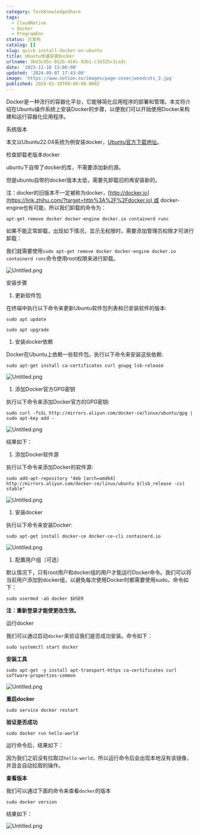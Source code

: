 ```yaml
---
category: TechKnowledgeShare
tags:
  - CloudNative
  - Docker
  - ProgramEnv
status: 已发布
catalog: []
slug: quick-install-docker-on-ubuntu
title: Ubuntu快速安装Docker
urlname: 3bd3cd5c-012b-418c-93b1-c3d325c3ca3c
date: '2023-11-18 13:06:00'
updated: '2024-09-07 17:43:00'
image: 'https://www.notion.so/images/page-cover/woodcuts_3.jpg'
published: 2020-01-18T08:00:00.000Z
---
```


Docker是一种流行的容器化平台，它能够简化应用程序的部署和管理。本文将介绍在Ubuntu操作系统上安装Docker的步骤，以便我们可以开始使用Docker来构建和运行容器化应用程序。


系统版本


本文以Ubuntu22.04系统为例安装docker，[Ubuntu官方下载地址](https://link.zhihu.com/?target=https%3A%2F%2Fubuntu.com%2Fdownload)。


检查卸载老版本docker


ubuntu下自带了docker的库，不需要添加新的源。


但是ubuntu自带的docker版本太低，需要先卸载旧的再安装新的。


注：docker的旧版本不一定被称为docker，[http://docker.io](https://link.zhihu.com/?target=http%3A%2F%2Fdocker.io) 或 docker-engine也有可能，所以我们卸载的命令为：


`apt-get remove docker docker-engine docker.io containerd runc`


如果不能正常卸载，出现如下情况，显示无权限时，需要添加管理员权限才可进行卸载：


我们就需要使用`sudo apt-get remove docker docker-engine docker.io containerd runc`命令使用root权限来进行卸载。


![Untitled.png](https://prod-files-secure.s3.us-west-2.amazonaws.com/5d24fe63-e567-4804-86f9-9fdc62e13082/39952d0f-7851-4550-b715-72a33876c773/Untitled.png?X-Amz-Algorithm=AWS4-HMAC-SHA256&X-Amz-Content-Sha256=UNSIGNED-PAYLOAD&X-Amz-Credential=ASIAZI2LB4663FEABVIW%2F20250403%2Fus-west-2%2Fs3%2Faws4_request&X-Amz-Date=20250403T213447Z&X-Amz-Expires=3600&X-Amz-Security-Token=IQoJb3JpZ2luX2VjEI3%2F%2F%2F%2F%2F%2F%2F%2F%2F%2FwEaCXVzLXdlc3QtMiJHMEUCIQCQamirIvwPBLf1FxKc2P5Uu1wGK0CxJWoznV6%2F%2BIK0fgIgZ8iEw9JnpgmgYyAJbfxwioF0LAADlnOg3YxXI2PFKqkqiAQI9v%2F%2F%2F%2F%2F%2F%2F%2F%2F%2FARAAGgw2Mzc0MjMxODM4MDUiDPjzJufFz5I5udsGUyrcAxDFlYsNMpC4al054MYBLXiZJ0bxcuE7J7J7X068pFZR248pv5kYfzqHhpWJ3Yu65inVATdfwZXnQFFlStkRGHG20lY%2BHxqrD92mIMY4J3%2BVj9rd97iqvr8Mmp%2Bbh%2FvJGKFhZ33PhXrQnR0hq2UjPWKXl4GgP3K3QJQWrWdNdEESGmRovALyFmn8epG4e6EE79Og7pws%2BNbq0JPimeXQZPIyln51nE3trU%2BGQh6ON5UDDR00w9rHH8cJ%2FM9k1zsA6B7bfpHRDLvHd5Gx7o5I1%2Barl1632wI8AB31d8vt8ns9htiFnu0ZJenTvfoP%2BvWGtZOQLHZOb%2BxNghQlMVuWeQp1CGvzpE0MwehlYv%2BiPNBDs%2BQzs5FZFVXxZctv%2BimOgb%2B8zpDegqUO1WPdYAlbC04ico9OKQ4Xl8vUzyo%2FdAWgfjLpz2Ygp%2BNZPFeX3YDcwcymVrVMjvEWgbhQzP%2B1bGIC0PCmi7YVFJw3DZcRa1%2B9B0DPujVDMaecamoxmHOLIUbaWsR11fff%2BspTUhf2Cn9M83L0sENwXxTmZphBm4OVpdFGInMj3eQBa3GPG7nzsoibHr9St4vmRuXTuaQs4KmlsLR9cwHVHda8DtbmI2Pbb2pP%2Fjbpwvq65DSNMIrpu78GOqUBdJJOWJMWJ0lXyjo11vFHMiBkbEXZl%2Bmn%2BttX67DRHXVT1fgf4jkFFV%2B6rSUTMhI8SVJap1%2FCHWG5k5EziRyuOrDX6Q0tzQ2Fl4yzI8jA56e79my9xXhplInG0MLxn1ZPKCH5LvJxMPZe04JEqDqZtlS%2Fo7N9NECP36YIwFCvEvCb%2FzrPw55FDJpoBVKZstMTHbrB3Mo375UyeKIsxRbZyEfTgwgi&X-Amz-Signature=8115590791728baffc6fbaafc1190275123beea03b5e232adaf668857f371153&X-Amz-SignedHeaders=host&x-id=GetObject)


安装步骤

1. 更新软件包

在终端中执行以下命令来更新Ubuntu软件包列表和已安装软件的版本:


`sudo apt update`


`sudo apt upgrade`

1. 安装docker依赖

Docker在Ubuntu上依赖一些软件包。执行以下命令来安装这些依赖:


`sudo apt-get install ca-certificates curl gnupg lsb-release`


![Untitled.png](https://prod-files-secure.s3.us-west-2.amazonaws.com/5d24fe63-e567-4804-86f9-9fdc62e13082/b5a549a8-6621-4824-a151-93e8b0592f14/Untitled.png?X-Amz-Algorithm=AWS4-HMAC-SHA256&X-Amz-Content-Sha256=UNSIGNED-PAYLOAD&X-Amz-Credential=ASIAZI2LB4663FEABVIW%2F20250403%2Fus-west-2%2Fs3%2Faws4_request&X-Amz-Date=20250403T213447Z&X-Amz-Expires=3600&X-Amz-Security-Token=IQoJb3JpZ2luX2VjEI3%2F%2F%2F%2F%2F%2F%2F%2F%2F%2FwEaCXVzLXdlc3QtMiJHMEUCIQCQamirIvwPBLf1FxKc2P5Uu1wGK0CxJWoznV6%2F%2BIK0fgIgZ8iEw9JnpgmgYyAJbfxwioF0LAADlnOg3YxXI2PFKqkqiAQI9v%2F%2F%2F%2F%2F%2F%2F%2F%2F%2FARAAGgw2Mzc0MjMxODM4MDUiDPjzJufFz5I5udsGUyrcAxDFlYsNMpC4al054MYBLXiZJ0bxcuE7J7J7X068pFZR248pv5kYfzqHhpWJ3Yu65inVATdfwZXnQFFlStkRGHG20lY%2BHxqrD92mIMY4J3%2BVj9rd97iqvr8Mmp%2Bbh%2FvJGKFhZ33PhXrQnR0hq2UjPWKXl4GgP3K3QJQWrWdNdEESGmRovALyFmn8epG4e6EE79Og7pws%2BNbq0JPimeXQZPIyln51nE3trU%2BGQh6ON5UDDR00w9rHH8cJ%2FM9k1zsA6B7bfpHRDLvHd5Gx7o5I1%2Barl1632wI8AB31d8vt8ns9htiFnu0ZJenTvfoP%2BvWGtZOQLHZOb%2BxNghQlMVuWeQp1CGvzpE0MwehlYv%2BiPNBDs%2BQzs5FZFVXxZctv%2BimOgb%2B8zpDegqUO1WPdYAlbC04ico9OKQ4Xl8vUzyo%2FdAWgfjLpz2Ygp%2BNZPFeX3YDcwcymVrVMjvEWgbhQzP%2B1bGIC0PCmi7YVFJw3DZcRa1%2B9B0DPujVDMaecamoxmHOLIUbaWsR11fff%2BspTUhf2Cn9M83L0sENwXxTmZphBm4OVpdFGInMj3eQBa3GPG7nzsoibHr9St4vmRuXTuaQs4KmlsLR9cwHVHda8DtbmI2Pbb2pP%2Fjbpwvq65DSNMIrpu78GOqUBdJJOWJMWJ0lXyjo11vFHMiBkbEXZl%2Bmn%2BttX67DRHXVT1fgf4jkFFV%2B6rSUTMhI8SVJap1%2FCHWG5k5EziRyuOrDX6Q0tzQ2Fl4yzI8jA56e79my9xXhplInG0MLxn1ZPKCH5LvJxMPZe04JEqDqZtlS%2Fo7N9NECP36YIwFCvEvCb%2FzrPw55FDJpoBVKZstMTHbrB3Mo375UyeKIsxRbZyEfTgwgi&X-Amz-Signature=4cf2f60834d9a8eadc8af9be86ed12b3c3f75f421b14e8ca6d579f6abf053a47&X-Amz-SignedHeaders=host&x-id=GetObject)

1. 添加Docker官方GPG密钥

执行以下命令来添加Docker官方的GPG密钥:


`sudo curl -fsSL http://mirrors.aliyun.com/docker-ce/linux/ubuntu/gpg | sudo apt-key add -`


![Untitled.png](https://prod-files-secure.s3.us-west-2.amazonaws.com/5d24fe63-e567-4804-86f9-9fdc62e13082/98014b5e-f5b7-4b16-804e-ab6917971bd3/Untitled.png?X-Amz-Algorithm=AWS4-HMAC-SHA256&X-Amz-Content-Sha256=UNSIGNED-PAYLOAD&X-Amz-Credential=ASIAZI2LB4663FEABVIW%2F20250403%2Fus-west-2%2Fs3%2Faws4_request&X-Amz-Date=20250403T213447Z&X-Amz-Expires=3600&X-Amz-Security-Token=IQoJb3JpZ2luX2VjEI3%2F%2F%2F%2F%2F%2F%2F%2F%2F%2FwEaCXVzLXdlc3QtMiJHMEUCIQCQamirIvwPBLf1FxKc2P5Uu1wGK0CxJWoznV6%2F%2BIK0fgIgZ8iEw9JnpgmgYyAJbfxwioF0LAADlnOg3YxXI2PFKqkqiAQI9v%2F%2F%2F%2F%2F%2F%2F%2F%2F%2FARAAGgw2Mzc0MjMxODM4MDUiDPjzJufFz5I5udsGUyrcAxDFlYsNMpC4al054MYBLXiZJ0bxcuE7J7J7X068pFZR248pv5kYfzqHhpWJ3Yu65inVATdfwZXnQFFlStkRGHG20lY%2BHxqrD92mIMY4J3%2BVj9rd97iqvr8Mmp%2Bbh%2FvJGKFhZ33PhXrQnR0hq2UjPWKXl4GgP3K3QJQWrWdNdEESGmRovALyFmn8epG4e6EE79Og7pws%2BNbq0JPimeXQZPIyln51nE3trU%2BGQh6ON5UDDR00w9rHH8cJ%2FM9k1zsA6B7bfpHRDLvHd5Gx7o5I1%2Barl1632wI8AB31d8vt8ns9htiFnu0ZJenTvfoP%2BvWGtZOQLHZOb%2BxNghQlMVuWeQp1CGvzpE0MwehlYv%2BiPNBDs%2BQzs5FZFVXxZctv%2BimOgb%2B8zpDegqUO1WPdYAlbC04ico9OKQ4Xl8vUzyo%2FdAWgfjLpz2Ygp%2BNZPFeX3YDcwcymVrVMjvEWgbhQzP%2B1bGIC0PCmi7YVFJw3DZcRa1%2B9B0DPujVDMaecamoxmHOLIUbaWsR11fff%2BspTUhf2Cn9M83L0sENwXxTmZphBm4OVpdFGInMj3eQBa3GPG7nzsoibHr9St4vmRuXTuaQs4KmlsLR9cwHVHda8DtbmI2Pbb2pP%2Fjbpwvq65DSNMIrpu78GOqUBdJJOWJMWJ0lXyjo11vFHMiBkbEXZl%2Bmn%2BttX67DRHXVT1fgf4jkFFV%2B6rSUTMhI8SVJap1%2FCHWG5k5EziRyuOrDX6Q0tzQ2Fl4yzI8jA56e79my9xXhplInG0MLxn1ZPKCH5LvJxMPZe04JEqDqZtlS%2Fo7N9NECP36YIwFCvEvCb%2FzrPw55FDJpoBVKZstMTHbrB3Mo375UyeKIsxRbZyEfTgwgi&X-Amz-Signature=a09288cb7824ebd5ef4a2a4b8fd68f7fa2e5f1d6b980285508d8dea5d7b3eded&X-Amz-SignedHeaders=host&x-id=GetObject)


结果如下：

1. 添加Docker软件源

执行以下命令来添加Docker的软件源:


`sudo add-apt-repository "deb [arch=amd64] http://mirrors.aliyun.com/docker-ce/linux/ubuntu $(lsb_release -cs) stable"`


![Untitled.png](https://prod-files-secure.s3.us-west-2.amazonaws.com/5d24fe63-e567-4804-86f9-9fdc62e13082/7fc5bdbe-9d4c-48b8-ba03-3309380f47ba/Untitled.png?X-Amz-Algorithm=AWS4-HMAC-SHA256&X-Amz-Content-Sha256=UNSIGNED-PAYLOAD&X-Amz-Credential=ASIAZI2LB4663FEABVIW%2F20250403%2Fus-west-2%2Fs3%2Faws4_request&X-Amz-Date=20250403T213447Z&X-Amz-Expires=3600&X-Amz-Security-Token=IQoJb3JpZ2luX2VjEI3%2F%2F%2F%2F%2F%2F%2F%2F%2F%2FwEaCXVzLXdlc3QtMiJHMEUCIQCQamirIvwPBLf1FxKc2P5Uu1wGK0CxJWoznV6%2F%2BIK0fgIgZ8iEw9JnpgmgYyAJbfxwioF0LAADlnOg3YxXI2PFKqkqiAQI9v%2F%2F%2F%2F%2F%2F%2F%2F%2F%2FARAAGgw2Mzc0MjMxODM4MDUiDPjzJufFz5I5udsGUyrcAxDFlYsNMpC4al054MYBLXiZJ0bxcuE7J7J7X068pFZR248pv5kYfzqHhpWJ3Yu65inVATdfwZXnQFFlStkRGHG20lY%2BHxqrD92mIMY4J3%2BVj9rd97iqvr8Mmp%2Bbh%2FvJGKFhZ33PhXrQnR0hq2UjPWKXl4GgP3K3QJQWrWdNdEESGmRovALyFmn8epG4e6EE79Og7pws%2BNbq0JPimeXQZPIyln51nE3trU%2BGQh6ON5UDDR00w9rHH8cJ%2FM9k1zsA6B7bfpHRDLvHd5Gx7o5I1%2Barl1632wI8AB31d8vt8ns9htiFnu0ZJenTvfoP%2BvWGtZOQLHZOb%2BxNghQlMVuWeQp1CGvzpE0MwehlYv%2BiPNBDs%2BQzs5FZFVXxZctv%2BimOgb%2B8zpDegqUO1WPdYAlbC04ico9OKQ4Xl8vUzyo%2FdAWgfjLpz2Ygp%2BNZPFeX3YDcwcymVrVMjvEWgbhQzP%2B1bGIC0PCmi7YVFJw3DZcRa1%2B9B0DPujVDMaecamoxmHOLIUbaWsR11fff%2BspTUhf2Cn9M83L0sENwXxTmZphBm4OVpdFGInMj3eQBa3GPG7nzsoibHr9St4vmRuXTuaQs4KmlsLR9cwHVHda8DtbmI2Pbb2pP%2Fjbpwvq65DSNMIrpu78GOqUBdJJOWJMWJ0lXyjo11vFHMiBkbEXZl%2Bmn%2BttX67DRHXVT1fgf4jkFFV%2B6rSUTMhI8SVJap1%2FCHWG5k5EziRyuOrDX6Q0tzQ2Fl4yzI8jA56e79my9xXhplInG0MLxn1ZPKCH5LvJxMPZe04JEqDqZtlS%2Fo7N9NECP36YIwFCvEvCb%2FzrPw55FDJpoBVKZstMTHbrB3Mo375UyeKIsxRbZyEfTgwgi&X-Amz-Signature=9445c6262b7aa77ca96bba4abe1bdc3c4102ec0d43b7bfcb9a0c81e40aeb7199&X-Amz-SignedHeaders=host&x-id=GetObject)

1. 安装docker

执行以下命令来安装Docker:


`sudo apt-get install docker-ce docker-ce-cli containerd.io`


![Untitled.png](https://prod-files-secure.s3.us-west-2.amazonaws.com/5d24fe63-e567-4804-86f9-9fdc62e13082/d5ede442-ffc5-49c3-a76a-76559a797244/Untitled.png?X-Amz-Algorithm=AWS4-HMAC-SHA256&X-Amz-Content-Sha256=UNSIGNED-PAYLOAD&X-Amz-Credential=ASIAZI2LB4663FEABVIW%2F20250403%2Fus-west-2%2Fs3%2Faws4_request&X-Amz-Date=20250403T213447Z&X-Amz-Expires=3600&X-Amz-Security-Token=IQoJb3JpZ2luX2VjEI3%2F%2F%2F%2F%2F%2F%2F%2F%2F%2FwEaCXVzLXdlc3QtMiJHMEUCIQCQamirIvwPBLf1FxKc2P5Uu1wGK0CxJWoznV6%2F%2BIK0fgIgZ8iEw9JnpgmgYyAJbfxwioF0LAADlnOg3YxXI2PFKqkqiAQI9v%2F%2F%2F%2F%2F%2F%2F%2F%2F%2FARAAGgw2Mzc0MjMxODM4MDUiDPjzJufFz5I5udsGUyrcAxDFlYsNMpC4al054MYBLXiZJ0bxcuE7J7J7X068pFZR248pv5kYfzqHhpWJ3Yu65inVATdfwZXnQFFlStkRGHG20lY%2BHxqrD92mIMY4J3%2BVj9rd97iqvr8Mmp%2Bbh%2FvJGKFhZ33PhXrQnR0hq2UjPWKXl4GgP3K3QJQWrWdNdEESGmRovALyFmn8epG4e6EE79Og7pws%2BNbq0JPimeXQZPIyln51nE3trU%2BGQh6ON5UDDR00w9rHH8cJ%2FM9k1zsA6B7bfpHRDLvHd5Gx7o5I1%2Barl1632wI8AB31d8vt8ns9htiFnu0ZJenTvfoP%2BvWGtZOQLHZOb%2BxNghQlMVuWeQp1CGvzpE0MwehlYv%2BiPNBDs%2BQzs5FZFVXxZctv%2BimOgb%2B8zpDegqUO1WPdYAlbC04ico9OKQ4Xl8vUzyo%2FdAWgfjLpz2Ygp%2BNZPFeX3YDcwcymVrVMjvEWgbhQzP%2B1bGIC0PCmi7YVFJw3DZcRa1%2B9B0DPujVDMaecamoxmHOLIUbaWsR11fff%2BspTUhf2Cn9M83L0sENwXxTmZphBm4OVpdFGInMj3eQBa3GPG7nzsoibHr9St4vmRuXTuaQs4KmlsLR9cwHVHda8DtbmI2Pbb2pP%2Fjbpwvq65DSNMIrpu78GOqUBdJJOWJMWJ0lXyjo11vFHMiBkbEXZl%2Bmn%2BttX67DRHXVT1fgf4jkFFV%2B6rSUTMhI8SVJap1%2FCHWG5k5EziRyuOrDX6Q0tzQ2Fl4yzI8jA56e79my9xXhplInG0MLxn1ZPKCH5LvJxMPZe04JEqDqZtlS%2Fo7N9NECP36YIwFCvEvCb%2FzrPw55FDJpoBVKZstMTHbrB3Mo375UyeKIsxRbZyEfTgwgi&X-Amz-Signature=6adf86b68336b1095b810938ba04bbfc0e74427481903b201713a099d2ba5ec3&X-Amz-SignedHeaders=host&x-id=GetObject)

1. 配置用户组（可选）

默认情况下，只有root用户和docker组的用户才能运行Docker命令。我们可以将当前用户添加到docker组，以避免每次使用Docker时都需要使用sudo。命令如下：


`sudo usermod -aG docker $USER`


**注：重新登录才能使更改生效。**


运行docker


我们可以通过启动`docker`来验证我们是否成功安装。命令如下：


`sudo systemctl start docker`


**安装工具**


`sudo apt-get -y install apt-transport-https ca-certificates curl software-properties-common`


![Untitled.png](https://prod-files-secure.s3.us-west-2.amazonaws.com/5d24fe63-e567-4804-86f9-9fdc62e13082/0c3615c1-94db-46f5-9743-68bb221a9964/Untitled.png?X-Amz-Algorithm=AWS4-HMAC-SHA256&X-Amz-Content-Sha256=UNSIGNED-PAYLOAD&X-Amz-Credential=ASIAZI2LB4663FEABVIW%2F20250403%2Fus-west-2%2Fs3%2Faws4_request&X-Amz-Date=20250403T213447Z&X-Amz-Expires=3600&X-Amz-Security-Token=IQoJb3JpZ2luX2VjEI3%2F%2F%2F%2F%2F%2F%2F%2F%2F%2FwEaCXVzLXdlc3QtMiJHMEUCIQCQamirIvwPBLf1FxKc2P5Uu1wGK0CxJWoznV6%2F%2BIK0fgIgZ8iEw9JnpgmgYyAJbfxwioF0LAADlnOg3YxXI2PFKqkqiAQI9v%2F%2F%2F%2F%2F%2F%2F%2F%2F%2FARAAGgw2Mzc0MjMxODM4MDUiDPjzJufFz5I5udsGUyrcAxDFlYsNMpC4al054MYBLXiZJ0bxcuE7J7J7X068pFZR248pv5kYfzqHhpWJ3Yu65inVATdfwZXnQFFlStkRGHG20lY%2BHxqrD92mIMY4J3%2BVj9rd97iqvr8Mmp%2Bbh%2FvJGKFhZ33PhXrQnR0hq2UjPWKXl4GgP3K3QJQWrWdNdEESGmRovALyFmn8epG4e6EE79Og7pws%2BNbq0JPimeXQZPIyln51nE3trU%2BGQh6ON5UDDR00w9rHH8cJ%2FM9k1zsA6B7bfpHRDLvHd5Gx7o5I1%2Barl1632wI8AB31d8vt8ns9htiFnu0ZJenTvfoP%2BvWGtZOQLHZOb%2BxNghQlMVuWeQp1CGvzpE0MwehlYv%2BiPNBDs%2BQzs5FZFVXxZctv%2BimOgb%2B8zpDegqUO1WPdYAlbC04ico9OKQ4Xl8vUzyo%2FdAWgfjLpz2Ygp%2BNZPFeX3YDcwcymVrVMjvEWgbhQzP%2B1bGIC0PCmi7YVFJw3DZcRa1%2B9B0DPujVDMaecamoxmHOLIUbaWsR11fff%2BspTUhf2Cn9M83L0sENwXxTmZphBm4OVpdFGInMj3eQBa3GPG7nzsoibHr9St4vmRuXTuaQs4KmlsLR9cwHVHda8DtbmI2Pbb2pP%2Fjbpwvq65DSNMIrpu78GOqUBdJJOWJMWJ0lXyjo11vFHMiBkbEXZl%2Bmn%2BttX67DRHXVT1fgf4jkFFV%2B6rSUTMhI8SVJap1%2FCHWG5k5EziRyuOrDX6Q0tzQ2Fl4yzI8jA56e79my9xXhplInG0MLxn1ZPKCH5LvJxMPZe04JEqDqZtlS%2Fo7N9NECP36YIwFCvEvCb%2FzrPw55FDJpoBVKZstMTHbrB3Mo375UyeKIsxRbZyEfTgwgi&X-Amz-Signature=4a0b42eb57a2da19ad3eefaabb52ba76ad6c101e205dcad52dfd5490ef3b821a&X-Amz-SignedHeaders=host&x-id=GetObject)


**重启docker**


`sudo service docker restart`


**验证是否成功**


`sudo docker run hello-world`


运行命令后，结果如下：


因为我们之前没有拉取过`hello-world`，所以运行命令后会出现本地没有该镜像，并且会自动拉取的操作。


**查看版本**


我们可以通过下面的命令来查看`docker`的版本


`sudo docker version`


结果如下：


![Untitled.png](https://prod-files-secure.s3.us-west-2.amazonaws.com/5d24fe63-e567-4804-86f9-9fdc62e13082/efdb509a-3c1e-41a3-91ee-a1bd88793688/Untitled.png?X-Amz-Algorithm=AWS4-HMAC-SHA256&X-Amz-Content-Sha256=UNSIGNED-PAYLOAD&X-Amz-Credential=ASIAZI2LB4663FEABVIW%2F20250403%2Fus-west-2%2Fs3%2Faws4_request&X-Amz-Date=20250403T213447Z&X-Amz-Expires=3600&X-Amz-Security-Token=IQoJb3JpZ2luX2VjEI3%2F%2F%2F%2F%2F%2F%2F%2F%2F%2FwEaCXVzLXdlc3QtMiJHMEUCIQCQamirIvwPBLf1FxKc2P5Uu1wGK0CxJWoznV6%2F%2BIK0fgIgZ8iEw9JnpgmgYyAJbfxwioF0LAADlnOg3YxXI2PFKqkqiAQI9v%2F%2F%2F%2F%2F%2F%2F%2F%2F%2FARAAGgw2Mzc0MjMxODM4MDUiDPjzJufFz5I5udsGUyrcAxDFlYsNMpC4al054MYBLXiZJ0bxcuE7J7J7X068pFZR248pv5kYfzqHhpWJ3Yu65inVATdfwZXnQFFlStkRGHG20lY%2BHxqrD92mIMY4J3%2BVj9rd97iqvr8Mmp%2Bbh%2FvJGKFhZ33PhXrQnR0hq2UjPWKXl4GgP3K3QJQWrWdNdEESGmRovALyFmn8epG4e6EE79Og7pws%2BNbq0JPimeXQZPIyln51nE3trU%2BGQh6ON5UDDR00w9rHH8cJ%2FM9k1zsA6B7bfpHRDLvHd5Gx7o5I1%2Barl1632wI8AB31d8vt8ns9htiFnu0ZJenTvfoP%2BvWGtZOQLHZOb%2BxNghQlMVuWeQp1CGvzpE0MwehlYv%2BiPNBDs%2BQzs5FZFVXxZctv%2BimOgb%2B8zpDegqUO1WPdYAlbC04ico9OKQ4Xl8vUzyo%2FdAWgfjLpz2Ygp%2BNZPFeX3YDcwcymVrVMjvEWgbhQzP%2B1bGIC0PCmi7YVFJw3DZcRa1%2B9B0DPujVDMaecamoxmHOLIUbaWsR11fff%2BspTUhf2Cn9M83L0sENwXxTmZphBm4OVpdFGInMj3eQBa3GPG7nzsoibHr9St4vmRuXTuaQs4KmlsLR9cwHVHda8DtbmI2Pbb2pP%2Fjbpwvq65DSNMIrpu78GOqUBdJJOWJMWJ0lXyjo11vFHMiBkbEXZl%2Bmn%2BttX67DRHXVT1fgf4jkFFV%2B6rSUTMhI8SVJap1%2FCHWG5k5EziRyuOrDX6Q0tzQ2Fl4yzI8jA56e79my9xXhplInG0MLxn1ZPKCH5LvJxMPZe04JEqDqZtlS%2Fo7N9NECP36YIwFCvEvCb%2FzrPw55FDJpoBVKZstMTHbrB3Mo375UyeKIsxRbZyEfTgwgi&X-Amz-Signature=30606183020dfedee96f595713be64fa885fe647f74badd3db1a9f97fbc14b23&X-Amz-SignedHeaders=host&x-id=GetObject)

